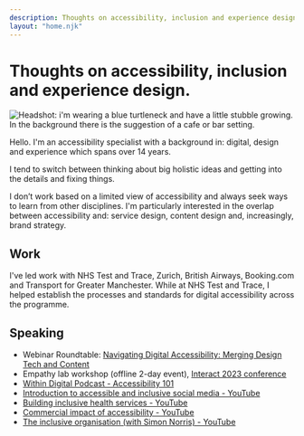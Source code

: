 ```yaml
---
description: Thoughts on accessibility, inclusion and experience design. And a short personal profile. 
layout: "home.njk"
---
```


<h1>Thoughts on accessibility, inclusion and experience design.</h1>

<img class="headshot" src="/images/picture-of-me.jpeg" alt="Headshot: i'm wearing a blue turtleneck and have a little stubble growing. In the background there is the suggestion of a cafe or bar setting.">

Hello. I'm an accessibility specialist with a background in: digital, design and experience which spans over 14 years. 

I tend to switch between thinking about big holistic ideas and getting into the details and fixing things. 

I don’t work based on a limited view of accessibility and always seek ways to learn from other disciplines. I'm particularly interested in the overlap between accessibility and: service design, content design and, increasingly, brand strategy.  

## Work

I've led work with NHS Test and Trace, Zurich, British Airways, Booking.com and Transport for Greater Manchester. While at NHS Test and Trace, I helped establish the processes and standards for digital accessibility across the programme. 

## Speaking

<ul>

<li>Webinar Roundtable: <a href="https://bima.co.uk/events/navigating-digital-accessibility-merging-design-tech-and-content/">Navigating Digital Accessibility: Merging Design Tech and Content</a></li>

<li>Empathy lab workshop (offline 2-day event), <a href="https://interactconf.com/empathy-lab/">Interact 2023 conference</a></li>

<li>
<a href="https://www.adaptworldwide.com/insights/2022/withindigital-episode-13-website-accessibility-101">Within Digital Podcast - Accessibility 101</a>
</li>

<li>
<a href="https://www.youtube.com/watch?v=ctxxo-47m_o">Introduction to accessible and inclusive social media - YouTube</a>
</li>

<li>
<a href="https://www.youtube.com/watch?v=HyC1gGSXPcA">Building inclusive health services - YouTube</a>
</li>

<li>
<a href="https://www.youtube.com/watch?v=5DBnOgSj4hk&t=1832s">Commercial impact of accessibility - YouTube</a></li>

<li><a href="https://www.youtube.com/watch?v=T6zTbcZnXpo&t=2497s">The inclusive organisation (with Simon Norris) - YouTube</a></li>
</ul>
